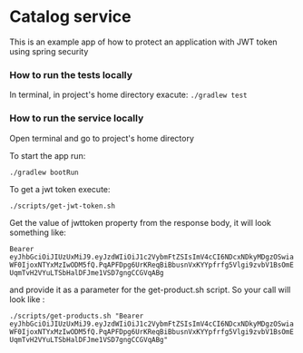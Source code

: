 # Catalog service

This is an example app of how to protect an application with JWT token using spring security
 
### How to run the tests locally

In terminal, in project's home directory exacute: 
`./gradlew test`


### How to run the service locally

Open terminal and go to project's home directory

To start the app run:

`./gradlew bootRun`

To get a jwt token execute:

`./scripts/get-jwt-token.sh`

Get the value of jwttoken property from the response body, it will look something like: 

`Bearer eyJhbGciOiJIUzUxMiJ9.eyJzdWIiOiJ1c2VybmFtZSIsImV4cCI6NDcxNDkyMDgzOSwiaWF0IjoxNTYxMzIwODM5fQ.PqAPFDpg6UrKReqBiBbusnVxKYYpfrfg5Vlgi9zvbV1BsOmEUqmTvH2VYuLTSbHalDFJme1VSD7gngCCGVqABg`

and provide it as a parameter for the get-product.sh script. So your call will look like :

`./scripts/get-products.sh "Bearer eyJhbGciOiJIUzUxMiJ9.eyJzdWIiOiJ1c2VybmFtZSIsImV4cCI6NDcxNDkyMDgzOSwiaWF0IjoxNTYxMzIwODM5fQ.PqAPFDpg6UrKReqBiBbusnVxKYYpfrfg5Vlgi9zvbV1BsOmEUqmTvH2VYuLTSbHalDFJme1VSD7gngCCGVqABg"`





